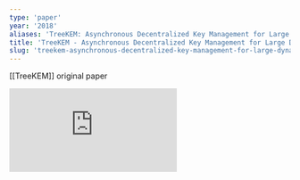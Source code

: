 ```yaml
---
type: 'paper'
year: '2018'
aliases: 'TreeKEM: Asynchronous Decentralized Key Management for Large Dynamic Groups'
title: 'TreeKEM - Asynchronous Decentralized Key Management for Large Dynamic Groups'
slug: 'treekem-asynchronous-decentralized-key-management-for-large-dynamic-groups'
---
```


[[TreeKEM]] original paper

![](https://static.meri.garden/0164e5820cc454513db0417244a30b60.pdf)